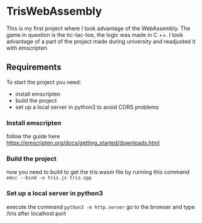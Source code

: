 # TrisWebAssembly
This is my first project where I took advantage of the WebAssembly.
The game in question is the tic-tac-toe, the logic was made in C ++. I took advantage of a part of the project made during university and readjusted it with emscripten.

## Requirements
To start the project you need:
- install emscripten
- build the project
- set up a local server in python3 to avoid CORS problems

### Install emscripten
follow the guide here
https://emscripten.org/docs/getting_started/downloads.html

### Build the project 
now you need to build to get the tris.wasm file by running this command
```emcc --bind -o tris.js tris.cpp```

### Set up a local server in python3
execute the command ```python3 -m http.server```
go to the browser and type /tris after localhost:port
